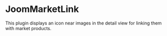 # JoomMarketLink
This plugin displays an icon near images in the detail view for linking them with market products.
